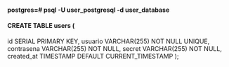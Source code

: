 #### postgres=# psql -U user_postgresql -d user_database

#### CREATE TABLE users (

id SERIAL PRIMARY KEY,
usuario VARCHAR(255) NOT NULL UNIQUE,
contrasena VARCHAR(255) NOT NULL,
secret VARCHAR(255) NOT NULL,
created_at TIMESTAMP DEFAULT CURRENT_TIMESTAMP
);
